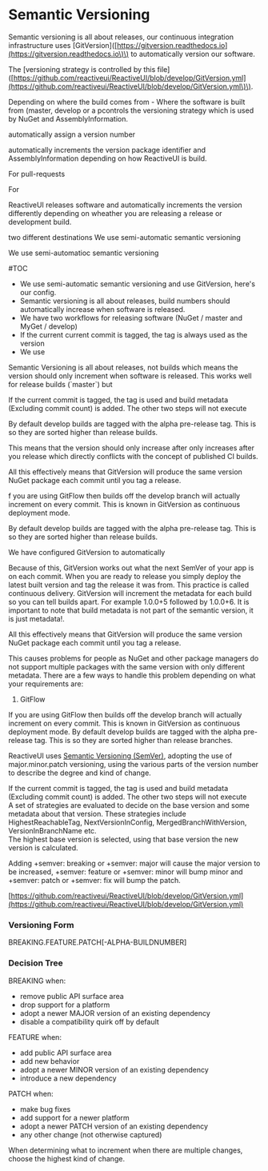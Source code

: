 # Semantic Versioning

Semantic versioning is all about releases, our continuous integration infrastructure uses \[GitVersion\]\([https://gitversion.readthedocs.io](https://gitversion.readthedocs.io\)\) to automatically version our software. 



The \[versioning strategy is controlled by this file\]\([https://github.com/reactiveui/ReactiveUI/blob/develop/GitVersion.yml](https://github.com/reactiveui/ReactiveUI/blob/develop/GitVersion.yml\)\).

Depending on where the build comes from - Where the software is built from \(master, develop or a pcontrols the versioning strategy which is used by NuGet and AssemblyInformation.

automatically assign a version number

automatically increments the  version package identifier and AssemblyInformation depending on how ReactiveUI is build.

For pull-requests

For

ReactiveUI releases software and automatically increments the version differently depending on wheather you are releasing a release or development build.

two different destinations We use semi-automatic semantic versioning

We use semi-automatioc semantic versioning

\#TOC

* We use semi-automatic semantic versioning and use GitVersion, here's our config.
* Semantic versioning is all about releases, build numbers should automatically increase when software is released. 
* We have two workflows for releasing software \(NuGet / master and MyGet / develop\)
* If the current current commit is tagged, the tag is always used as the version
* We use

Semantic Versioning is all about releases, not builds which means the version should only increment when software is released. This works well for release builds \(\`master\`\) but

If the current commit is tagged, the tag is used and build metadata \(Excluding commit count\) is added. The other two steps will not execute

By default develop builds are tagged with the alpha pre-release tag. This is so they are sorted higher than release builds.

This means that the version should only increase after only increases after you release which directly conflicts with the concept of published CI builds.

All this effectively means that GitVersion will produce the same version NuGet package each commit until you tag a release.

f you are using GitFlow then builds off the develop branch will actually increment on every commit. This is known in GitVersion as continuous deployment mode.

By default develop builds are tagged with the alpha pre-release tag. This is so they are sorted higher than release builds.

We have configured GitVersion to automatically

Because of this, GitVersion works out what the next SemVer of your app is on each commit. When you are ready to release you simply deploy the latest built version and tag the release it was from. This practice is called continuous delivery. GitVersion will increment the metadata for each build so you can tell builds apart. For example 1.0.0+5 followed by 1.0.0+6. It is important to note that build metadata is not part of the semantic version, it is just metadata!.

All this effectively means that GitVersion will produce the same version NuGet package each commit until you tag a release.

This causes problems for people as NuGet and other package managers do not support multiple packages with the same version with only different metadata. There are a few ways to handle this problem depending on what your requirements are:

1. GitFlow

If you are using GitFlow then builds off the develop branch will actually increment on every commit. This is known in GitVersion as continuous deployment mode. By default develop builds are tagged with the alpha pre-release tag. This is so they are sorted higher than release branches.

ReactiveUI uses [Semantic Versioning \(SemVer\)](http://semver.org/), adopting the use of major.minor.patch versioning, using the various parts of the version number to describe the degree and kind of change.

If the current commit is tagged, the tag is used and build metadata \(Excluding commit count\) is added. The other two steps will not execute  
A set of strategies are evaluated to decide on the base version and some metadata about that version. These strategies include HighestReachableTag, NextVersionInConfig, MergedBranchWithVersion, VersionInBranchName etc.  
The highest base version is selected, using that base version the new version is calculated.

Adding +semver: breaking or +semver: major will cause the major version to be increased,  +semver: feature or +semver: minor will bump minor and +semver: patch or +semver: fix will bump the patch.

[https://github.com/reactiveui/ReactiveUI/blob/develop/GitVersion.yml](https://github.com/reactiveui/ReactiveUI/blob/develop/GitVersion.yml)

### Versioning Form

BREAKING.FEATURE.PATCH\[-ALPHA-BUILDNUMBER\]

### Decision Tree

BREAKING when:

* remove public API surface area
* drop support for a platform
* adopt a newer MAJOR version of an existing dependency 
* disable a compatibility quirk off by default

FEATURE when:

* add public API surface area 
* add new behavior
* adopt a newer MINOR version of an existing dependency
* introduce a new dependency 

PATCH when:

* make bug fixes
* add support for a newer platform
* adopt a newer PATCH version of an existing dependency
* any other change \(not otherwise captured\)

When determining what to increment when there are multiple changes, choose the highest kind of change.

